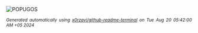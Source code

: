 <div align="justify">
<picture>
    <source media="(prefers-color-scheme: dark)" srcset="https://i.ibb.co/Rc2r30h/output-gif.gif">
    <source media="(prefers-color-scheme: light)" srcset="https://i.ibb.co/Rc2r30h/output-gif.gif">
    <img alt="POPUGOS" src="https://i.ibb.co/Rc2r30h/output-gif.gif">
</picture>

<sub><i>Generated automatically using [x0rzavi/github-readme-terminal](https://github.com/x0rzavi/github-readme-terminal) on Tue Aug 20 05:42:00 AM +05 2024</i></sub>
</div>